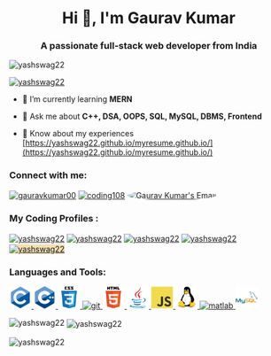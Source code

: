 <h1 align="center">Hi 👋, I'm Gaurav Kumar</h1>
<h3 align="center">A passionate full-stack web developer from India</h3>

<p align="left"> <img src="https://komarev.com/ghpvc/?username=yashswag22&label=Profile%20views&color=0e75b6&style=flat" alt="yashswag22" /> </p>

<p align="left"> <a href="https://github.com/ryo-ma/github-profile-trophy"><img src="https://github-profile-trophy.vercel.app/?username=yashswag22" alt="yashswag22" /></a> </p>

- 🌱 I’m currently learning **MERN**

- 💬 Ask me about **C++, DSA, OOPS, SQL, MySQL, DBMS, Frontend**

- 📄 Know about my experiences [https://yashswag22.github.io/myresume.github.io/](https://yashswag22.github.io/myresume.github.io/)

<h3 align="left">Connect with me:</h3>
<p align="left">
<a href="https://linkedin.com/in/gauravkumar00" target="blank"><img align="center" src="https://raw.githubusercontent.com/rahuldkjain/github-profile-readme-generator/master/src/images/icons/Social/linked-in-alt.svg" alt="gauravkumar00" height="30" width="40" /></a>
<a href="https://instagram.com/coding108" target="blank"><img align="center" src="https://raw.githubusercontent.com/rahuldkjain/github-profile-readme-generator/master/src/images/icons/Social/instagram.svg" alt="coding108" height="30" width="40" /></a>
<a href="mailto:gauravkrpla@gmail.com">
  <img align="center" src="https://thumbs.dreamstime.com/b/m-logo-app-icon-vector-illustration-204184800.jpg?w=768" 
       alt="Gaurav Kumar's Email" 
       style="height:50px; width:50px; border-radius:50%;" />
</a>
</p>


<h3 align="left">My Coding Profiles :</h3>
<p align="left">
  <a href="https://www.leetcode.com/yashswag22" target="blank"><img align="center" src="https://raw.githubusercontent.com/rahuldkjain/github-profile-readme-generator/master/src/images/icons/Social/leet-code.svg" alt="yashswag22" height="30" width="40" /></a>
  <a href="https://codeforces.com/profile/yashswag22" target="blank"><img align="center" src="https://raw.githubusercontent.com/rahuldkjain/github-profile-readme-generator/master/src/images/icons/Social/codeforces.svg" alt="yashswag22" height="30" width="40" /></a>
  <a href="https://www.naukri.com/code360/profile/yashswag22" target="blank"><img align="center" src="https://files.codingninjas.in/new-cn-logos-1-1711622387.svg" alt="yashswag22" height="30" width="40" /></a>
  <a href="https://www.geeksforgeeks.org/user/yashswag22/" target="blank"><img align="center" src="https://media.geeksforgeeks.org/gfg-gg-logo.svg" alt="yashswag22" height="30" width="40" /></a>
  <a href="https://www.codechef.com/users/yashswag22" target="blank" ><img align="center" src="https://cdn.jsdelivr.net/npm/simple-icons@3.1.0/icons/codechef.svg" alt="yashswag22" style="background-color:wheat;" height="30" width="40" /></a></div>
</p>




<h3 align="left">Languages and Tools:</h3>
<p align="left"> <a href="https://www.cprogramming.com/" target="_blank" rel="noreferrer"> <img src="https://raw.githubusercontent.com/devicons/devicon/master/icons/c/c-original.svg" alt="c" width="40" height="40"/> </a> <a href="https://www.w3schools.com/cpp/" target="_blank" rel="noreferrer"> <img src="https://raw.githubusercontent.com/devicons/devicon/master/icons/cplusplus/cplusplus-original.svg" alt="cplusplus" width="40" height="40"/> </a> <a href="https://www.w3schools.com/css/" target="_blank" rel="noreferrer"> <img src="https://raw.githubusercontent.com/devicons/devicon/master/icons/css3/css3-original-wordmark.svg" alt="css3" width="40" height="40"/> </a> <a href="https://git-scm.com/" target="_blank" rel="noreferrer"> <img src="https://www.vectorlogo.zone/logos/git-scm/git-scm-icon.svg" alt="git" width="40" height="40"/> </a> <a href="https://www.w3.org/html/" target="_blank" rel="noreferrer"> <img src="https://raw.githubusercontent.com/devicons/devicon/master/icons/html5/html5-original-wordmark.svg" alt="html5" width="40" height="40"/> </a> <a href="https://www.java.com" target="_blank" rel="noreferrer"> <img src="https://raw.githubusercontent.com/devicons/devicon/master/icons/java/java-original.svg" alt="java" width="40" height="40"/> </a> <a href="https://developer.mozilla.org/en-US/docs/Web/JavaScript" target="_blank" rel="noreferrer"> <img src="https://raw.githubusercontent.com/devicons/devicon/master/icons/javascript/javascript-original.svg" alt="javascript" width="40" height="40"/> </a> <a href="https://www.linux.org/" target="_blank" rel="noreferrer"> <img src="https://raw.githubusercontent.com/devicons/devicon/master/icons/linux/linux-original.svg" alt="linux" width="40" height="40"/> </a> <a href="https://www.mathworks.com/" target="_blank" rel="noreferrer"> <img src="https://upload.wikimedia.org/wikipedia/commons/2/21/Matlab_Logo.png" alt="matlab" width="40" height="40"/> </a> <a href="https://www.mysql.com/" target="_blank" rel="noreferrer"> <img src="https://raw.githubusercontent.com/devicons/devicon/master/icons/mysql/mysql-original-wordmark.svg" alt="mysql" width="40" height="40"/> </a> </p>

<p><img align="left" src="https://github-readme-stats.vercel.app/api/top-langs?username=yashswag22&show_icons=true&locale=en&layout=compact" alt="yashswag22" /></p>

<p>&nbsp;<img align="center" src="https://github-readme-stats.vercel.app/api?username=yashswag22&show_icons=true&locale=en" alt="yashswag22" /></p>

<p><img align="center" src="https://github-readme-streak-stats.herokuapp.com/?user=yashswag22&" alt="yashswag22" /></p>
